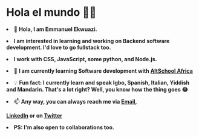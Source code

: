   <h1> Hola el mundo 👋🏾</h1>
 
<p><li>👋 <b> Hola, I am Emmanuel Ekwuazi.</b></li></p>
<p><li><b> I am interested in learning and working on Backend software development. I'd love to go fullstack too.</b></li></p>
<p><li><b> I work with CSS, JavaScript, some python, and Node.js.</b></li></p>
<p><li>🌱 <b> I am currently learning Software development with <a href="https://www.altschoolafrica.com"> AltSchool Africa </a></b></li></p>
<p><li>💡 <b> Fun fact: I currently learn and speak Igbo, Spanish, Italian, Yiddish and Mandarin. That's a lot right? Well, you know how the thing goes 😂</b></li></p>
<p><li>📫 <b> Any way, you can always reach me via <a href="mailto:ekwuaziemma@gmail.com">Email</a>, <a href="https://www.linkedin.com/in/emmanuel-ekwuazi-57a12221"> </p>LinkedIn</a> or on <a href="https://twitter.com/EkwuaziEmmanuel">Twitter</a></b></li></p>
<p><li><b>PS: <b>I'm also open to collaborations too.</b></b></li></p>
 

<!---
LegionImmanuel/LegionImmanuel is a ✨ special ✨ repository because its `README.md` (this file) appears on your GitHub profile.
You can click the Preview link to take a look at your changes.
--->
